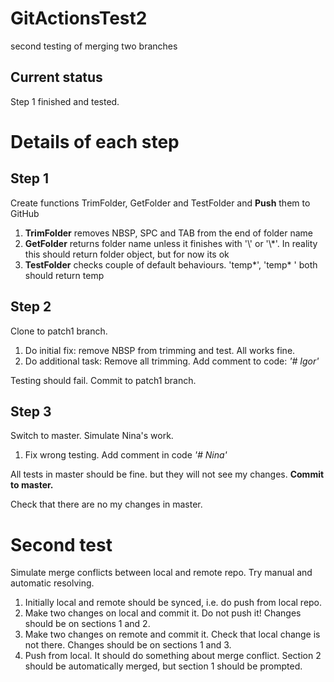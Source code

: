 # GitActionsTest2

second testing of merging two branches

## Current status

Step 1 finished and tested.

# Details of each step

## Step 1

Create functions TrimFolder, GetFolder and TestFolder and **Push** them to GitHub

1. **TrimFolder** removes NBSP, SPC and TAB from the end of folder name
1. **GetFolder** returns folder name unless it finishes with '\\' or '\\*'. In reality this should return folder object, but for now its ok
1. **TestFolder** checks couple of default behaviours. 'temp\*', 'temp\* ' both should return temp

## Step 2

Clone to patch1 branch.

1. Do initial fix: remove NBSP from trimming and test. All works fine. 
1. Do additional task: Remove all trimming. Add comment to code: *'# Igor'*

Testing should fail. Commit to patch1 branch.

## Step 3

Switch to master. Simulate Nina's work.

1. Fix wrong testing. Add comment in code *'# Nina'*

All tests in master should be fine. but they will not see my changes. **Commit to master.**

Check that there are no my changes in master.

# Second test

Simulate merge conflicts between local and remote repo. Try manual and automatic resolving.

1. Initially local and remote should be synced, i.e. do push from local repo.
1. Make two changes on local and commit it. Do not push it! Changes should be on sections 1 and 2.
1. Make two changes on remote and commit it. Check that local change is not there. Changes should be on sections 1 and 3.
1. Push from local. It should do something about merge conflict. Section 2 should be automatically merged, but section 1 should be prompted.